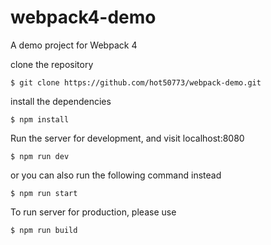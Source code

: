# webpack4-demo
A demo project for Webpack 4

clone the repository

```
$ git clone https://github.com/hot50773/webpack-demo.git
```

install the dependencies
```
$ npm install
```

Run the server for development, and visit localhost:8080
```
$ npm run dev
```
or you can also run the following command instead
```
$ npm run start
```

To run server for production, please use
```
$ npm run build
```

